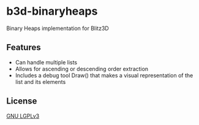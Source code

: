 b3d-binaryheaps
===============

Binary Heaps implementation for Blitz3D

Features
------------
* Can handle multiple lists
* Allows for ascending or descending order extraction
* Includes a debug tool Draw() that makes a visual representation of the list and its elements

License
-----------
[GNU LGPLv3](https://www.gnu.org/licenses/lgpl.html)
